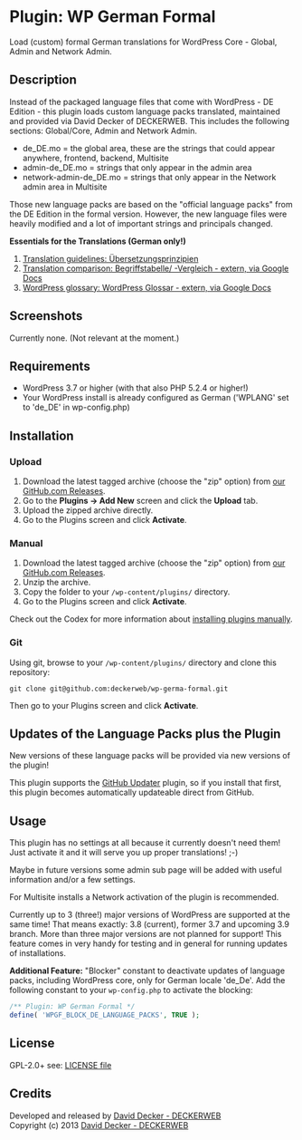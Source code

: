 # Plugin: WP German Formal

Load (custom) formal German translations for WordPress Core - Global, Admin and Network Admin.

## Description

Instead of the packaged language files that come with WordPress - DE Edition - this plugin loads custom language packs translated, maintained and provided via David Decker of DECKERWEB. This includes the following sections: Global/Core, Admin and Network Admin.

* de_DE.mo = the global area, these are the strings that could appear anywhere, frontend, backend, Multisite
* admin-de_DE.mo = strings that only appear in the admin area
* network-admin-de_DE.mo = strings that only appear in the Network admin area in Multisite

Those new language packs are based on the "official language packs" from the DE Edition in the formal version. However, the new language files were heavily modified and a lot of important strings and principals changed.

**Essentials for the Translations (German only!)**

 1. [Translation guidelines: Übersetzungsprinzipien](https://github.com/deckerweb/wp-german-formal/wiki/%C3%9Cbersetzungsprinzipien)
 2. [Translation comparison: Begriffstabelle/ -Vergleich - extern, via Google Docs](https://docs.google.com/spreadsheet/ccc?key=0AsdlEocpfc1CdFRjNzVQRkpYZ2lVRnozbmJXcEpQcmc&usp=sharing)
 3. [WordPress glossary: WordPress Glossar - extern, via Google Docs](https://docs.google.com/spreadsheet/ccc?key=0AsdlEocpfc1CdHdTaEYxdDBTZU4tWEFtOTN0bnZKUlE&usp=sharing)

## Screenshots

Currently none. (Not relevant at the moment.)

## Requirements
 * WordPress 3.7 or higher (with that also PHP 5.2.4 or higher!)
 * Your WordPress install is already configured as German ('WPLANG' set to 'de_DE' in wp-config.php)

## Installation

### Upload

1. Download the latest tagged archive (choose the "zip" option) from [our GitHub.com Releases](https://github.com/deckerweb/wp-german-formal/releases).
2. Go to the __Plugins -> Add New__ screen and click the __Upload__ tab.
3. Upload the zipped archive directly.
4. Go to the Plugins screen and click __Activate__.

### Manual

1. Download the latest tagged archive (choose the "zip" option) from [our GitHub.com Releases](https://github.com/deckerweb/wp-german-formal/releases).
2. Unzip the archive.
3. Copy the folder to your `/wp-content/plugins/` directory.
4. Go to the Plugins screen and click __Activate__.

Check out the Codex for more information about [installing plugins manually](http://codex.wordpress.org/Managing_Plugins#Manual_Plugin_Installation).

### Git

Using git, browse to your `/wp-content/plugins/` directory and clone this repository:

`git clone git@github.com:deckerweb/wp-germa-formal.git`

Then go to your Plugins screen and click __Activate__.

## Updates of the Language Packs plus the Plugin

New versions of these language packs will be provided via new versions of the plugin!

This plugin supports the [GitHub Updater](https://github.com/afragen/github-updater) plugin, so if you install that first, this plugin becomes automatically updateable direct from GitHub.

## Usage

This plugin has no settings at all because it currently doesn't need them! Just activate it and it will serve you up proper translations! ;-)

Maybe in future versions some admin sub page will be added with useful information and/or a few settings.

For Multisite installs a Network activation of the plugin is recommended.

Currently up to 3 (three!) major versions of WordPress are supported at the same time! That means exactly: 3.8 (current), former 3.7 and upcoming 3.9 branch. More than three major versions are not planned for support! This feature comes in very handy for testing and in general for running updates of installations.

**Additional Feature:**
"Blocker" constant to deactivate updates of language packs, including WordPress core, only for German locale 'de_De'. Add the following constant to your `wp-config.php` to activate the blocking:
```php
/** Plugin: WP German Formal */
define( 'WPGF_BLOCK_DE_LANGUAGE_PACKS', TRUE );
```

## License

GPL-2.0+
see: [LICENSE file](https://github.com/deckerweb/wp-german-formal/blob/master/LICENSE)

## Credits

Developed and released by [David Decker - DECKERWEB](http://deckerweb.de/twitter)  
Copyright (c) 2013 [David Decker - DECKERWEB](http://deckerweb.de/)